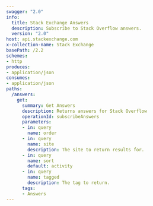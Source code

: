 ```yaml
---
swagger: "2.0"
info:
  title: Stack Exchange Answers
  description: Subscribe to Stack Overflow answers.
  version: "2.0"
host: api.stackexchange.com
x-collection-name: Stack Exchange
basePath: /2.2
schemes:
- http
produces:
- application/json
consumes:
- application/json
paths:
  /answers:
    get:
      summary: Get Answers
      description: Returns answers for Stack Overflow
      operationId: subscribeAnswers
      parameters:
      - in: query
        name: order
      - in: query
        name: site
        description: The site to return results for.
      - in: query
        name: sort
        default: activity
      - in: query
        name: tagged
        description: The tag to return.
      tags:
      - Answers
---
```

